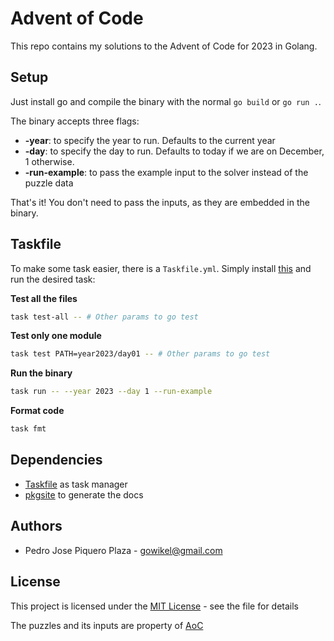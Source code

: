 # Advent of Code

This repo contains my solutions to the Advent of Code for 2023 in Golang.

## Setup

Just install go and compile the binary with the normal `go build` or `go run .`.

The binary accepts three flags:

- **-year**: to specify the year to run. Defaults to the current year
- **-day**: to specify the day to run. Defaults to today if we are on December, 1 otherwise.
- **-run-example**: to pass the example input to the solver instead of the puzzle data

That's it! You don't need to pass the inputs, as they are embedded in the binary.

## Taskfile

To make some task easier, there is a `Taskfile.yml`. Simply install [this](https://taskfile.dev/)
and run the desired task:

**Test all the files**

```bash
task test-all -- # Other params to go test
```

**Test only one module**

```bash
task test PATH=year2023/day01 -- # Other params to go test
```

**Run the binary**

```bash
task run -- --year 2023 --day 1 --run-example
```

**Format code**

```bash
task fmt
```

## Dependencies

- [Taskfile](https://taskfile.dev/) as task manager
- [pkgsite](https://github.com/golang/pkgsite) to generate the docs

## Authors

- Pedro Jose Piquero Plaza - gowikel@gmail.com

## License

This project is licensed under the [MIT License](LICENSE.md) - see the file for details

The puzzles and its inputs are property of [AoC](https://adventofcode.com/)